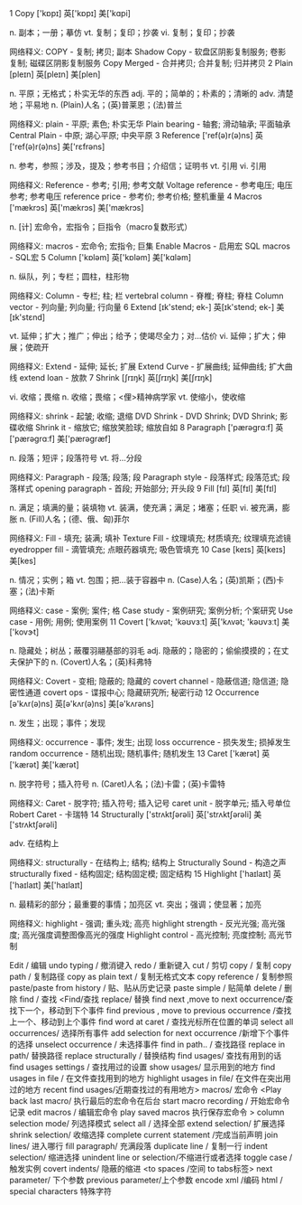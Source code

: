 1 Copy
  ['kɒpɪ]  英['kɒpɪ]  美['kɑpi]
  
  n. 副本；一册；摹仿
  vt. 复制；复印；抄袭
  vi. 复制；复印；抄袭
  
  网络释义:
  COPY - 复制; 拷贝; 副本
  Shadow Copy - 软盘区阴影复制服务; 卷影复制; 磁碟区阴影复制服务
  Copy Merged - 合并拷贝; 合并复制; 归并拷贝
2 Plain
  [pleɪn]  英[pleɪn]  美[plen]
  
  n. 平原；无格式；朴实无华的东西
  adj. 平的；简单的；朴素的；清晰的
  adv. 清楚地；平易地
  n. (Plain)人名；(英)普莱恩；(法)普兰
  
  网络释义:
  plain - 平原; 素色; 朴实无华
  Plain bearing - 轴套; 滑动轴承; 平面轴承
  Central Plain - 中原; 湖心平原; 中央平原
3 Reference
   ['ref(ə)r(ə)ns]  英['ref(ə)r(ə)ns]  美['rɛfrəns]
   
   n. 参考，参照；涉及，提及；参考书目；介绍信；证明书
   vt. 引用
   vi. 引用
   
   网络释义:
   Reference - 参考; 引用; 参考文献
   Voltage reference - 参考电压; 电压参考; 参考电压
   reference price - 参考价; 参考价格; 整机重量
4 Macros
  ['mækrɔs]  英['mækrɔs]  美['mækrɔs]
  
  n. [计] 宏命令，宏指令；巨指令（macro复数形式）
  
  网络释义:
  macros - 宏命令; 宏指令; 巨集
  Enable Macros - 启用宏
  SQL macros - SQL宏
5 Column
  ['kɒləm]  英['kɒləm]  美['kɑləm]
  
  n. 纵队，列；专栏；圆柱，柱形物
  
  网络释义:
  Column - 专栏; 柱; 栏
  vertebral column - 脊椎; 脊柱; 脊柱
  Column vector - 列向量; 列向量; 行向量
6 Extend
  [ɪk'stend; ek-]  英[ɪk'stend; ek-]  美[ɪk'stɛnd]
  
  vt. 延伸；扩大；推广；伸出；给予；使竭尽全力；对…估价
  vi. 延伸；扩大；伸展；使疏开
  
  网络释义:
  Extend - 延伸; 延长; 扩展
  Extend Curve - 扩展曲线; 延伸曲线; 扩大曲线
  extend loan - 放款
7 Shrink
  [ʃrɪŋk]  英[ʃrɪŋk]  美[ʃrɪŋk]
  
  vi. 收缩；畏缩
  n. 收缩；畏缩；<俚>精神病学家
  vt. 使缩小，使收缩
  
  网络释义:
  shrink - 起皱; 收缩; 退缩
  DVD Shrink - DVD Shrink; DVD Shrink; 影碟收缩
  Shrink it - 缩放它; 缩放笑脸球; 缩放自如
8 Paragraph
  ['pærəgrɑːf]  英['pærəgrɑːf]  美['pærəɡræf]
  
  n. 段落；短评；段落符号
  vt. 将…分段
  
  网络释义:
  Paragraph - 段落; 段落; 段
  Paragraph style - 段落样式; 段落范式; 段落样式
  opening paragraph - 首段; 开始部分; 开头段
9 Fill
  [fɪl]  英[fɪl]  美[fɪl]
  
  n. 满足；填满的量；装填物
  vt. 装满，使充满；满足；堵塞；任职
  vi. 被充满，膨胀
  n. (Fill)人名；(德、俄、匈)菲尔
  
  网络释义:
  Fill - 填充; 装满; 填补
  Texture Fill - 纹理填充; 材质填充; 纹理填充滤镜
  eyedropper fill - 滴管填充; 点眼药器填充; 吸色管填充
10 Case
   [keɪs]  英[keɪs]  美[kes]
   
   n. 情况；实例；箱
   vt. 包围；把…装于容器中
   n. (Case)人名；(英)凯斯；(西)卡塞；(法)卡斯
   
   网络释义:
   case - 案例; 案件; 格
   Case study - 案例研究; 案例分析; 个案研究
   Use case - 用例; 用例; 使用案例
11 Covert
   ['kʌvət; 'kəʊvɜːt]  英['kʌvət; 'kəʊvɜːt]  美['kovɝt]
   
   n. 隐藏处；树丛；蔽覆羽翮基部的羽毛
   adj. 隐蔽的；隐密的；偷偷摸摸的；在丈夫保护下的
   n. (Covert)人名；(英)科弗特
   
   网络释义:
   Covert - 变相; 隐蔽的; 隐藏的
   covert channel - 隐蔽信道; 隐信道; 隐密性通道
   covert ops - 谍报中心; 隐藏研究所; 秘密行动
12 Occurrence
   [ə'kʌr(ə)ns]  英[ə'kʌr(ə)ns]  美[ə'kʌrəns]
   
   n. 发生；出现；事件；发现
   
   网络释义:
   occurrence - 事件; 发生; 出现
   loss occurrence - 损失发生; 损掉发生
   random occurrence - 随机出现; 随机事件; 随机发生
13 Caret
   ['kærət]  英['kærət]  美['kærət]
   
   n. 脱字符号；插入符号
   n. (Caret)人名；(法)卡雷；(英)卡雷特
   
   网络释义:
   Caret - 脱字符; 插入符号; 插入记号
   caret unit - 脱字单元; 插入号单位
   Robert Caret - 卡瑞特
14 Structurally
   ['strʌktʃərəli]  英['strʌktʃərəli]  美['strʌktʃərəli]
   
   adv. 在结构上
   
   网络释义:
   structurally - 在结构上; 结构; 结构上
   Structurally Sound - 构造之声
   structurally fixed - 结构固定; 结构固定模; 固定结构
15 Highlight
   ['haɪlaɪt]  英['haɪlaɪt]  美['haɪlaɪt]
   
   n. 最精彩的部分；最重要的事情；加亮区
   vt. 突出；强调；使显著；加亮
   
   网络释义:
   highlight - 强调; 重头戏; 高亮
   highlight strength - 反光光强; 高光强度; 高光强度调整图像高光的强度
   Highlight control - 高光控制; 亮度控制; 高光节制            
         
      
Edit / 编辑
 undo typing / 撤消键入
  redo / 重新键入
  cut / 剪切
  copy / 复制
   copy path / 复制路径
   copy as plain text / 复制无格式文本
   copy  reference / 复制参照
   paste/paste from history / 贴、贴从历史记录 
   paste simple / 贴简单
   delete / 删除
    find / 查找 
    <Find/查找
    replace/ 替换
    find next  ,move to next occurrence/查找下一个，移动到下个事件
     find previous , move to previous occurrence /查找上一个、移动到上个事件
      find word at caret / 查找光标所在位置的单词
      select all occurrences/  选择所有事件
      add selection for next occurrence /新增下个事件的选择
       unselect occurrence / 未选择事件
       find in path.. / 查找路径
       replace in path/  替换路径
       replace structurally /  替换结构
        find usages/ 查找有用到的话
         find usages settings / 查找用过的设置 
         show usages/ 显示用到的地方
         find usages in file / 在文件查找用到的地方
         highlight usages in file/  在文件在突出用过的地方
          recent find usages/近期查找过的有用地方>
    macros/ 宏命令
    <Play back last macro/ 执行最后的宏命令在后台
    start macro recording / 开始宏命令记录
    edit macros /  编辑宏命令
    play saved macros 执行保存宏命令
    >
     column selection mode/ 列选择模式 
     select all / 选择全部
      extend selection/ 扩展选择
      shrink selection/ 收缩选择
       complete current statement /完成当前声明
        join lines/ 进入哪行
        fill paragraph/ 充满段落
        duplicate line / 复制一行
         indent selection/ 缩进选择
          unindent line or selection/不缩进行或者选择 
          toggle case / 触发实例
          covert indents/ 隐蔽的缩进
          <to spaces /空间
           to tabs标签>
          next parameter/ 下个参数
           previous parameter/上个参数
           encode xml /编码
            html /
             special characters 特殊字符